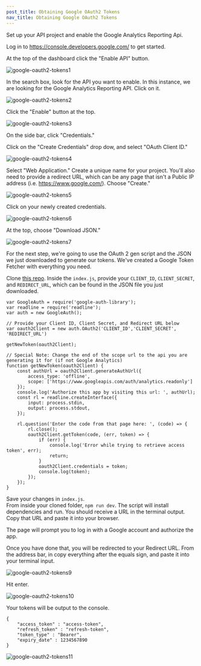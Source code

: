 ```yaml
---
post_title: Obtaining Google OAuth2 Tokens
nav_title: Obtaining Google OAuth2 Tokens
---
```


Set up your API project and enable the Google Analytics Reporting Api. 

Log in to https://console.developers.google.com/ to get started. 

At the top of the dashboard click the "Enable API" button. 

![google-oauth2-tokens1](/1.0/assets/img/guides/google-oauth/google-oauth2-tokens1.png)

In the search box, look for the API you want to enable. In this instance, we are looking for the Google Analytics Reporting API. Click on it. 

![google-oauth2-tokens2](/1.0/assets/img/guides/google-oauth/google-oauth2-tokens2.png)

Click the "Enable" button at the top.

![google-oauth2-tokens3](/1.0/assets/img/guides/google-oauth/google-oauth2-tokens3.png)

On the side bar, click "Credentials." 

Click on the "Create Credentials" drop dow, and select "OAuth Client ID."

![google-oauth2-tokens4](/1.0/assets/img/guides/google-oauth/google-oauth2-tokens4.png)

Select "Web Application." 
Create a unique name for your project.  You'll also need to provide a redirect URL, which can be any page that isn't a Public IP address (i.e. https://www.google.com/). 
Choose "Create."

![google-oauth2-tokens5](/1.0/assets/img/guides/google-oauth/google-oauth2-tokens5.png)

Click on your newly created credentials. 

![google-oauth2-tokens6](/1.0/assets/img/guides/google-oauth/google-oauth2-tokens6.png)

At the top, choose "Download JSON." 

![google-oauth2-tokens7](/1.0/assets/img/guides/google-oauth/google-oauth2-tokens7.png)

For the next step, we're going to use the OAuth 2 gen script and the JSON we just downloaded to generate our tokens. We've created a Google Token Fetcher with everything you need.

Clone [this repo](https://github.com/astronomerio/google-token-getter). Inside the `index.js`, provide your `CLIENT_ID`, `CLIENT_SECRET`, and `REDIRECT_URL`, which can be found in the JSON file you just downloaded.

```
var GoogleAuth = require('google-auth-library');
var readline = require('readline');
var auth = new GoogleAuth();

// Provide your Client ID, Client Secret, and Redirect URL below
var oauth2Client = new auth.OAuth2('CLIENT_ID','CLIENT_SECRET', 'REDIRECT_URL')

getNewToken(oauth2Client);

// Special Note: Change the end of the scope url to the api you are generating it for (if not Google Analytics) 
function getNewToken(oauth2Client) {
    const authUrl = oauth2Client.generateAuthUrl({
        access_type: 'offline',
        scope: ['https://www.googleapis.com/auth/analytics.readonly']
    });
    console.log('Authorize this app by visiting this url: ', authUrl);
    const rl = readline.createInterface({
        input: process.stdin,
        output: process.stdout,
    });

    rl.question('Enter the code from that page here: ', (code) => {
        rl.close();
        oauth2Client.getToken(code, (err, token) => {
            if (err) {
                console.log('Error while trying to retrieve access token', err);
                return;
            }
            oauth2Client.credentials = token;
            console.log(token);
        });
    });
}
```

Save your changes in `index.js`.  
From inside your cloned folder, `npm run dev`. The script will install dependencies and run. You should receive a URL in the terminal output.  Copy that URL and paste it into your browser.

The page will prompt you to log in with a Google account and authorize the app. 

Once you have done that, you will be redirected to your Redirect URL. From the address bar, in copy everything after the equals sign, and paste it into your terminal input.

![google-oauth2-tokens9](/1.0/assets/img/guides/google-oauth/google-oauth2-tokens9.png)

Hit enter.

![google-oauth2-tokens10](/1.0/assets/img/guides/google-oauth/google-oauth2-tokens10.png)

Your tokens will be output to the console. 

```
{
    "access_token" : "access-token", 
    "refresh_token" : "refresh-token", 
    "token_type" : "Bearer", 
    "expiry_date" : 1234567890
}
```

![google-oauth2-tokens11](/1.0/assets/img/guides/google-oauth/google-oauth2-tokens11.png)




